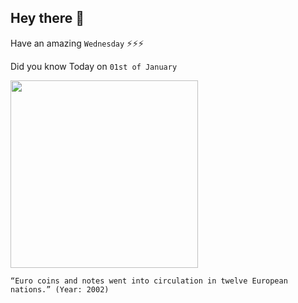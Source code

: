 ## Hey there 👋
Have an amazing `Wednesday` ⚡⚡⚡

Did you know Today on `01st of January`
 
 [<img src="https://upload.wikimedia.org/wikipedia/commons/6/65/Euro_coins_and_banknotes.jpg" width="300" />](https://en.wikipedia.org/wiki/History_of_the_euro#:~:text=notes%20and%20coins%20began%20to%20circulate%20in%202002) 
 ```
“Euro coins and notes went into circulation in twelve European nations.” (Year: 2002)
```
